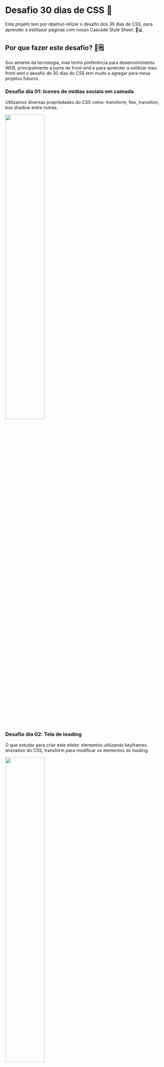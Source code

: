 # Desafio 30 dias de CSS 📖️

Este projeto tem por objetivo relizar o desafio dos 30 dias de CSS,
para aprender a estiliazar páginas com nosso Cascade Style Sheet.
🚀️💻️

## Por que fazer este desafio?  📅️🗒️

Sou amante da tecnologia, mas tenho preferência para  desenvolvimento WEB,
principalmente a parte de front-end e para aprender a estilizar meu front-end o desafio de 30 dias do CSS tem muito a agregar para meus projetos futuros.

### Desafio dia 01: Icones de midias sociais em camada

Utilizamos diversas propriedades do CSS como: 
transform, flex, transition, box shadow entre outras. 

[<img src="https://img.youtube.com/vi/-nwJOxu-Slw/maxresdefault.jpg" width="50%">](https://youtu.be/-nwJOxu-Slw)

### Desafio dia 02: Tela de loading 

O que estudar para criar este efeito:
elementos utilizando keyframes.
animation do CSS, transform para modificar os elementos do loading.

[<img src="https://img.youtube.com/vi/eXmjido_qAE/maxresdefault.jpg" width="50%">](https://youtu.be/eXmjido_qAE)

### Deasafio dia 03: Checkbox de modo noturno

Estilização de input com tipo checkbox.
Utilizando os pseudo-elementos after e before com transform para mudar a estilização da página.
Mover elementos com translateX do transform.

[<img src="https://img.youtube.com/vi/2DhRG-6LOAU/maxresdefault.jpg" width="50%">](https://youtu.be/2DhRG-6LOAU)

